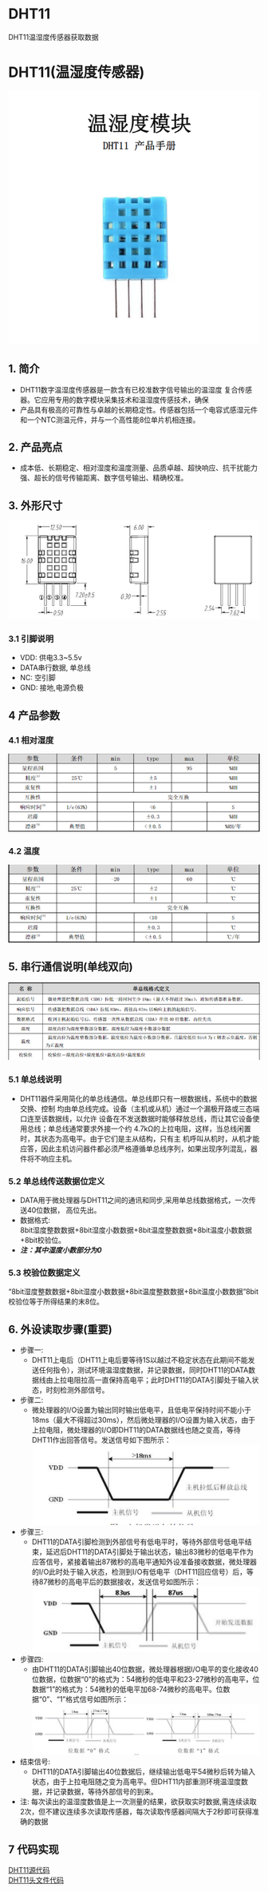 # DHT11
DHT11温湿度传感器获取数据

# DHT11(温湿度传感器)
![DHT11](data/DHT11.png)
## 1. 简介
- DHT11数字温湿度传感器是一款含有已校准数字信号输出的温湿度
复合传感器。它应用专用的数字模块采集技术和温湿度传感技术，确保
- 产品具有极高的可靠性与卓越的长期稳定性。传感器包括一个电容式感湿元件和一个NTC测温元件，并与一个高性能8位单片机相连接。
## 2. 产品亮点
- 成本低、长期稳定、相对湿度和温度测量、品质卓越、超快响应、抗干扰能力强、超长的信号传输距离、数字信号输出、精确校准。
## 3. 外形尺寸
![DHT11外形尺寸](data/DHT11_产品尺寸.png)
### 3.1 引脚说明
- VDD: 供电3.3~5.5v
- DATA串行数据, 单总线
- NC: 空引脚
- GND: 接地,电源负极
## 4 产品参数
### 4.1 相对湿度
![相对湿度性能表](data/DHT11_相对湿度.png)
### 4.2 温度
![温度性能表](data/DHT11_温度性能表.png)
## 5. 串行通信说明(单线双向)
![单总线定义格式](data/DHT11_单总线定义格式.png)
### 5.1 单总线说明
- DHT11器件采用简化的单总线通信。单总线即只有一根数据线，系统中的数据交换、控制
均由单总线完成。设备（主机或从机）通过一个漏极开路或三态端口连至该数据线，以允许
设备在不发送数据时能够释放总线，而让其它设备使用总线；单总线通常要求外接一个约
4.7kΩ的上拉电阻，这样，当总线闲置时，其状态为高电平。由于它们是主从结构，只有主
机呼叫从机时，从机才能应答，因此主机访问器件都必须严格遵循单总线序列，如果出现序列混乱，器件将不响应主机。
### 5.2 单总线传送数据位定义
- DATA用于微处理器与DHT11之间的通讯和同步,采用单总线数据格式，一次传送40位数据，
高位先出。
- 数据格式:  
8bit湿度整数数据+8bit湿度小数数据+8bit温度整数数据+8bit温度小数数据+8bit校验位。
- ***注：其中湿度小数部分为0***
### 5.3 校验位数据定义
“8bit湿度整数数据+8bit湿度小数数据+8bit温度整数数据+8bit温度小数数据”8bit校验位等于所得结果的末8位。
## 6. 外设读取步骤(重要)
- 步骤一:
  - DHT11上电后（DHT11上电后要等待1S以越过不稳定状态在此期间不能发送任何指令），测试环境温湿度数据，并记录数据，同时DHT11的DATA数据线由上拉电阻拉高一直保持高电平；此时DHT11的DATA引脚处于输入状态，时刻检测外部信号。
- 步骤二:
  - 微处理器的I/O设置为输出同时输出低电平，且低电平保持时间不能小于18ms（最大不得超过30ms），然后微处理器的I/O设置为输入状态，由于上拉电阻，微处理器的I/O即DHT11的DATA数据线也随之变高，等待DHT11作出回答信号。发送信号如下图所示：
  ![主机发送起始信号](data/主机发送起始信号.png)
- 步骤三: 
  - DHT11的DATA引脚检测到外部信号有低电平时，等待外部信号低电平结束，延迟后DHT11的DATA引脚处于输出状态，输出83微秒的低电平作为应答信号，紧接着输出87微秒的高电平通知外设准备接收数据，微处理器的I/O此时处于输入状态，检测到I/O有低电平（DHT11回应信号）后，等待87微秒的高电平后的数据接收，发送信号如图所示：
  ![从机响应信号](data/从机响应信号.png)
- 步骤四:
  - 由DHT11的DATA引脚输出40位数据，微处理器根据I/O电平的变化接收40位数据，位数据“0”的格式为：54微秒的低电平和23-27微秒的高电平，位数据“1”的格式为：54微秒的低电平加68-74微秒的高电平。位数据“0”、“1”格式信号如图所示：
  ![](data/数据格式.png)
- 结束信号:
  - DHT11的DATA引脚输出40位数据后，继续输出低电平54微秒后转为输入状态，由于上拉电阻随之变为高电平。但DHT11内部重测环境温湿度数据，并记录数据，等待外部信号的到来。
- 注: 每次读出的温湿度数值是上一次测量的结果，欲获取实时数据,需连续读取2次，但不建议连续多次读取传感器，每次读取传感器间隔大于2秒即可获得准确的数据
## 7 代码实现
[DHT11源代码](./User/DHT11/dht11.c)  
[DHT11头文件代码](./User/DHT11/dht11.h)
